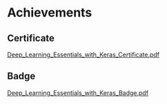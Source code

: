 

# Achievements
## Certificate
[Deep_Learning_Essentials_with_Keras_Certificate.pdf](https://prod-files-secure.s3.us-west-2.amazonaws.com/03e82b26-cccb-4906-bb56-adabcbdc0655/f5cf1405-8a02-49a4-beb6-3d50b033ba6e/Deep_Learning_Essentials_with_Keras_Certificate.pdf?X-Amz-Algorithm=AWS4-HMAC-SHA256&X-Amz-Content-Sha256=UNSIGNED-PAYLOAD&X-Amz-Credential=ASIAZI2LB466ZFM2FMDB%2F20250201%2Fus-west-2%2Fs3%2Faws4_request&X-Amz-Date=20250201T061916Z&X-Amz-Expires=3600&X-Amz-Security-Token=IQoJb3JpZ2luX2VjEMb%2F%2F%2F%2F%2F%2F%2F%2F%2F%2FwEaCXVzLXdlc3QtMiJIMEYCIQC7j%2FzDZdFI8SOde3Y7Pv0IZih6p4HoqqF8N9nfiRQKtAIhAK%2FZK6bC20xqxxGtiWAZGlE08znheJ5MzIwQXH%2FAc9UpKogECM7%2F%2F%2F%2F%2F%2F%2F%2F%2F%2FwEQABoMNjM3NDIzMTgzODA1IgwjCot0SrcCsDKpdYoq3APEKb70p7S2tlgpmZzNvj0QNRKq2tn4O8CN6OzeTOVh80OGqxAiaWH%2B4bRx%2BcmdrogXqBaTKfTTpJ2GSMpMUnCFR4T56GFU02b9oFI27ckZF0Ix3DTDEcGLQtOTjhYLYofN85YeuJ8KUVf%2FotRnR7mRj3G8DnJusjKm5FZ0tJH%2FiJBVy1l24J1Kj0RDxnRm%2B3WFi5dW%2BCUHhrK2DNvtufm%2Brhz93xBXo6xxpDJfgFq9%2Bf2x9CEgwb%2BbDTkH2PNRuWy%2BCBBcrwd94u3wjAK8ovNJ8ya%2FsMx%2B%2FI9rZ6f8GLsRBWScAmvbBTWRh24kSnu7zPg5%2FK9qNMYb59CvrOyixg%2BuxjkrERvWctSIrQ1C6YPd%2Fby%2Blt%2FWlIN5BCDaDLPw1nhXIMA%2Bk32k0mlskkKJ23Lihk9ni8tqWweyaKcKB7%2Fp8xzDHdF0JZkjfmvH5ko37mbRGxc9Yga3f1BWPyrZ0P89V9Ubhv25cfTv7QNO0Rq9URDE%2FkcWOdRgJRUc9MuI3mbd7za37%2B0PQbTDqjtwgGwcQF6ALt1nB4gJrd0LOLhEnzeUV0PYLzzTSUeKXTpJeTewe6kJetyRYShy1u7Gco7qWKrklS8U%2FmE0AFIDnMlzW%2BSJdVWjIcCI4SGCSjC73fa8BjqkAazCqoS2W9xifb7te7BGQEszBSDv1eUWmDzZ94BrHiSeSuVb3kmznuKg8o7lx77P47sVCkzCsXaXSf3VFYmTFajF1DMKZTunuPapWpjXFS%2FB8OoHlwos86GER69LI3%2F%2B29P4Nrm0E8fpIBeDoZ9t%2BbXRrW1IT%2Fw%2FNgPFJFh6QMDH1V4LoAAy2W6Z0PZKegusSqHtMERaFocsZTzVZDCBW7cIhXIF&X-Amz-Signature=71f6c871e5f5f77902568ebc45fff8acb57c3d8d14a3af99bb65da52146a9f33&X-Amz-SignedHeaders=host&x-id=GetObject)
## Badge
[Deep_Learning_Essentials_with_Keras_Badge.pdf](https://prod-files-secure.s3.us-west-2.amazonaws.com/03e82b26-cccb-4906-bb56-adabcbdc0655/5c209097-6d96-477f-a031-edc11aa6225f/Deep_Learning_Essentials_with_Keras_Badge.pdf?X-Amz-Algorithm=AWS4-HMAC-SHA256&X-Amz-Content-Sha256=UNSIGNED-PAYLOAD&X-Amz-Credential=ASIAZI2LB466ZFM2FMDB%2F20250201%2Fus-west-2%2Fs3%2Faws4_request&X-Amz-Date=20250201T061916Z&X-Amz-Expires=3600&X-Amz-Security-Token=IQoJb3JpZ2luX2VjEMb%2F%2F%2F%2F%2F%2F%2F%2F%2F%2FwEaCXVzLXdlc3QtMiJIMEYCIQC7j%2FzDZdFI8SOde3Y7Pv0IZih6p4HoqqF8N9nfiRQKtAIhAK%2FZK6bC20xqxxGtiWAZGlE08znheJ5MzIwQXH%2FAc9UpKogECM7%2F%2F%2F%2F%2F%2F%2F%2F%2F%2FwEQABoMNjM3NDIzMTgzODA1IgwjCot0SrcCsDKpdYoq3APEKb70p7S2tlgpmZzNvj0QNRKq2tn4O8CN6OzeTOVh80OGqxAiaWH%2B4bRx%2BcmdrogXqBaTKfTTpJ2GSMpMUnCFR4T56GFU02b9oFI27ckZF0Ix3DTDEcGLQtOTjhYLYofN85YeuJ8KUVf%2FotRnR7mRj3G8DnJusjKm5FZ0tJH%2FiJBVy1l24J1Kj0RDxnRm%2B3WFi5dW%2BCUHhrK2DNvtufm%2Brhz93xBXo6xxpDJfgFq9%2Bf2x9CEgwb%2BbDTkH2PNRuWy%2BCBBcrwd94u3wjAK8ovNJ8ya%2FsMx%2B%2FI9rZ6f8GLsRBWScAmvbBTWRh24kSnu7zPg5%2FK9qNMYb59CvrOyixg%2BuxjkrERvWctSIrQ1C6YPd%2Fby%2Blt%2FWlIN5BCDaDLPw1nhXIMA%2Bk32k0mlskkKJ23Lihk9ni8tqWweyaKcKB7%2Fp8xzDHdF0JZkjfmvH5ko37mbRGxc9Yga3f1BWPyrZ0P89V9Ubhv25cfTv7QNO0Rq9URDE%2FkcWOdRgJRUc9MuI3mbd7za37%2B0PQbTDqjtwgGwcQF6ALt1nB4gJrd0LOLhEnzeUV0PYLzzTSUeKXTpJeTewe6kJetyRYShy1u7Gco7qWKrklS8U%2FmE0AFIDnMlzW%2BSJdVWjIcCI4SGCSjC73fa8BjqkAazCqoS2W9xifb7te7BGQEszBSDv1eUWmDzZ94BrHiSeSuVb3kmznuKg8o7lx77P47sVCkzCsXaXSf3VFYmTFajF1DMKZTunuPapWpjXFS%2FB8OoHlwos86GER69LI3%2F%2B29P4Nrm0E8fpIBeDoZ9t%2BbXRrW1IT%2Fw%2FNgPFJFh6QMDH1V4LoAAy2W6Z0PZKegusSqHtMERaFocsZTzVZDCBW7cIhXIF&X-Amz-Signature=bdc6717c05d408c5065fb0030719b7357ccf13f45695a2db609bfbde58d0ef41&X-Amz-SignedHeaders=host&x-id=GetObject)
